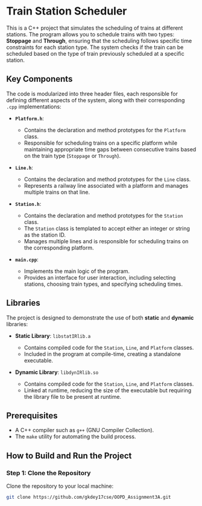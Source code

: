 # Train Station Scheduler

This is a C++ project that simulates the scheduling of trains at different stations. The program allows you to schedule trains with two types: **Stoppage** and **Through**, ensuring that the scheduling follows specific time constraints for each station type. The system checks if the train can be scheduled based on the type of train previously scheduled at a specific station.

## Key Components

The code is modularized into three header files, each responsible for defining different aspects of the system, along with their corresponding `.cpp` implementations:

- **`Platform.h`**: 
  - Contains the declaration and method prototypes for the `Platform` class.
  - Responsible for scheduling trains on a specific platform while maintaining appropriate time gaps between consecutive trains based on the train type (`Stoppage` or `Through`).

- **`Line.h`**: 
  - Contains the declaration and method prototypes for the `Line` class.
  - Represents a railway line associated with a platform and manages multiple trains on that line.

- **`Station.h`**: 
  - Contains the declaration and method prototypes for the `Station` class.
  - The `Station` class is templated to accept either an integer or string as the station ID.
  - Manages multiple lines and is responsible for scheduling trains on the corresponding platform.

- **`main.cpp`**: 
  - Implements the main logic of the program.
  - Provides an interface for user interaction, including selecting stations, choosing train types, and specifying scheduling times.

## Libraries

The project is designed to demonstrate the use of both **static** and **dynamic** libraries:

- **Static Library**: `libstatIRlib.a`
  - Contains compiled code for the `Station`, `Line`, and `Platform` classes.
  - Included in the program at compile-time, creating a standalone executable.

- **Dynamic Library**: `libdynIRlib.so`
  - Contains compiled code for the `Station`, `Line`, and `Platform` classes.
  - Linked at runtime, reducing the size of the executable but requiring the library file to be present at runtime.

## Prerequisites

- A C++ compiler such as `g++` (GNU Compiler Collection).
- The `make` utility for automating the build process.

## How to Build and Run the Project

### Step 1: Clone the Repository

Clone the repository to your local machine:

```bash
git clone https://github.com/gkdey17cse/OOPD_Assignment3A.git
